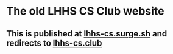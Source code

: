 # The old LHHS CS Club website
## This is published at [lhhs-cs.surge.sh](lhhs-cs.surge.sh) and redirects to [lhhs-cs.club](lhhs-cs.club)
